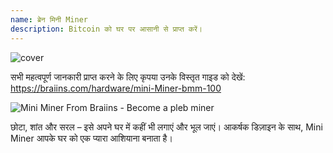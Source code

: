 ```yaml
---
name: ब्रेन मिनी Miner
description: Bitcoin को घर पर आसानी से प्राप्त करें।
---
```

![cover](assets/cover.webp)

सभी महत्वपूर्ण जानकारी प्राप्त करने के लिए कृपया उनके विस्तृत गाइड को देखें: https://braiins.com/hardware/mini-Miner-bmm-100

![ Mini Miner From Braiins - Become a pleb miner  ](https://youtu.be/QXonFfguymw?si=_bq5pd_85xmUBZiw)

छोटा, शांत और सरल – इसे अपने घर में कहीं भी लगाएं और भूल जाएं। आकर्षक डिज़ाइन के साथ, Mini Miner आपके घर को एक प्यारा आशियाना बनाता है।